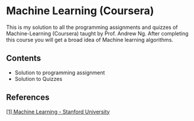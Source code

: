 # Machine Learning (Coursera)
This is my solution to all the programming assignments and quizzes of Machine-Learning (Coursera) taught by Prof. Andrew Ng. After completing this course you will get a broad idea of Machine learning algorithms. 

## Contents
* Solution to programming assignment
* Solution to Quizzes

## References
[[1] Machine Learning - Stanford University](https://www.coursera.org/learn/machine-learning)
